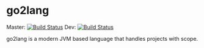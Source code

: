 # go2lang
Master: [![Build Status](https://travis-ci.com/FritzFlorian/go2lang.svg?token=uc4JDzFtzNAvEzKuuLd1&branch=master)](https://travis-ci.com/FritzFlorian/go2lang)   Dev: [![Build Status](https://travis-ci.com/FritzFlorian/go2lang.svg?token=uc4JDzFtzNAvEzKuuLd1&branch=dev)](https://travis-ci.com/FritzFlorian/go2lang)

go2lang is a modern JVM based language that handles projects with scope. 